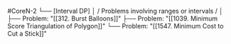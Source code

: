 #CoreN-2
└── [Interval DP]
    │   / Problems involving ranges or intervals /
    │
    ├── Problem: "[[312. Burst Balloons]]"
    ├── Problem: "[[1039. Minimum Score Triangulation of Polygon]]"
    └── Problem: "[[1547. Minimum Cost to Cut a Stick]]"